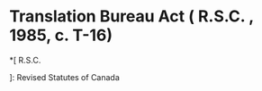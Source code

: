 #  Translation Bureau Act (  R.S.C.  , 1985, c. T-16)

  *[
 R.S.C.

]: Revised Statutes of Canada

